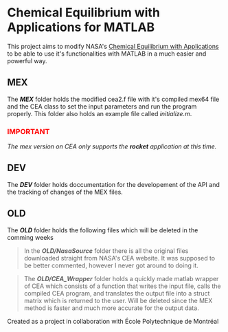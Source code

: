 # Chemical Equilibrium with Applications for MATLAB

This project aims to modify NASA's [Chemical Equilibrium with Applications](https://www.grc.nasa.gov/WWW/CEAWeb/) to be able to use it's functionalities with MATLAB in a much easier and powerful way.

## MEX
The **_MEX_** folder holds the modified cea2.f file with it's compiled mex64 file and the CEA class to set the input parameters and run the program properly. This folder also holds an example file called *initialize.m*.

### <span style="color:red;"> IMPORTANT </span>
*The mex version on CEA only supports the **rocket** application at this time.*

## DEV
The **_DEV_** folder holds doccumentation for the developement of the API and the tracking of changes of the MEX files.

## OLD
The **_OLD_** folder holds the following files which will be deleted in the comming weeks

>In the **_OLD/NasaSource_** folder there is all the original files downloaded straight from NASA's CEA website. It was supposed to be better commented, however I never got around to doing it.

>The **_OLD/CEA_Wrapper_** folder holds a quickly made matlab wrapper of CEA which consists of a function that writes the input file, calls the compiled CEA program, and translates the output file into a struct matrix which is returned to the user. Will be deleted since the MEX method is faster and much more accurate for the output data.

Created as a project in collaboration with École Polytechnique de Montréal